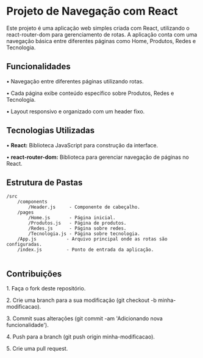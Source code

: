 <h1>Projeto de Navegação com React</h1>

<p>Este projeto é uma aplicação web simples criada com React, utilizando o react-router-dom para gerenciamento de rotas. A aplicação conta com uma navegação básica entre diferentes páginas como Home, Produtos, Redes e Tecnologia.</p>



<h2>Funcionalidades</h2>
<p>• Navegação entre diferentes páginas utilizando rotas.
</p>
<p>• Cada página exibe conteúdo específico sobre Produtos, Redes e Tecnologia.
</p>
<p>• Layout responsivo e organizado com um header fixo.
</p>

<h2>Tecnologias Utilizadas
</h2>
<p>• <b>React:</b> Biblioteca JavaScript para construção da interface.</p>
<p>• <b>react-router-dom:</b> Biblioteca para gerenciar navegação de páginas no React.</p>


<h2>Estrutura de Pastas</h2>

```
/src
    /components
        /Header.js     - Componente de cabeçalho.
    /pages
        /Home.js       - Página inicial.
        /Produtos.js   - Página de produtos.
        /Redes.js      - Página sobre redes.
        /Tecnologia.js - Página sobre tecnologia.
    /App.js           - Arquivo principal onde as rotas são configuradas.
    /index.js         - Ponto de entrada da aplicação.


```


<h2>Contribuições</h2>
<p>1. Faça o fork deste repositório.
</p>
<p>2. Crie uma branch para a sua modificação (git checkout -b minha-modificacao).
</p>
<p>3. Commit suas alterações (git commit -am 'Adicionando nova funcionalidade').
</p>
<p>4. Push para a branch (git push origin minha-modificacao).
</p>
<p>5. Crie uma pull request.
</p>
  


